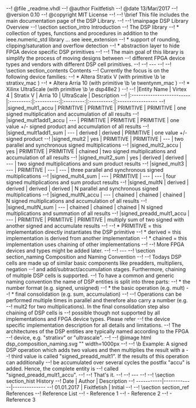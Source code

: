--! @file       _readme.vhdl
--! @author     Fixitfetish
--! @date       13/Mar/2017
--! @version    0.10
--! @copyright  MIT License
--!
--! \brief This file includes the main documentation page of the DSP Library.
--!
--! \mainpage DSP Library Overview
--! \section section_intro Introduction
--! The DSP library
--! * collection of types, functions and procedures in addition to the ieee.numeric_std library ... see ieee_extension
--! * support of rounding, clipping/saturation and overflow detection
--! * abstraction layer to hide FPGA device specific DSP primitives
--!
--! The main goal of this library is simplify the process of moving designs between
--! different FPGA device types and vendors with different DSP cell primitives.
--! 
--! ---
--! 
--! \section section_contents Contents
--! Currently the focus is on the following device families:
--! * Altera Stratix V (with primitive \b \e stratixv_mac )
--! * Altera Arria 10 (with primitive \b \e twentynm_mac )
--! * Xilinx UltraScale (with primitive \b \e dsp48e2 )
--!
--! |Entity Name               | Virtex 4  | Stratix V  | Arria 10  | UltraScale | Description
--! |:-------------------------|:---------:|:----------:|:---------:|:----------:|:-----------------
--! |signed_mult1_accu         | PRIMITIVE | PRIMITIVE  | PRIMITIVE | PRIMITIVE  | one signed multiplication and accumulation of all results
--! |signed_mult1add1_accu     | ---       | PRIMITIVE  | PRIMITIVE | PRIMITIVE  | one value +/- signed product and accumulation of all results
--! |signed_mult1add1_sum      | ---       | derived    | derived   | PRIMITIVE  | one value +/- signed product
--! |signed_mult2              | yes       | PRIMITIVE  | PRIMITIVE | ---        | two parallel and synchronous signed multiplications
--! |signed_mult2_accu         | yes       | PRIMITIVE  | PRIMITIVE | chained    | two signed multiplications and accumulation of all results
--! |signed_mult2_sum          | yes       | derived    | derived   | ---        | two signed multiplications and sum product results
--! |signed_mult3              | ---       | PRIMITIVE  | ---       | ---        | three parallel and synchronous signed multiplications
--! |signed_mult4_sum          | ---       | PRIMITIVE  | ---       | ---        | four signed multiplications and sum product results
--! |signed_multN              | derived   | derived    | derived   | derived    | N parallel and synchronous signed multiplications
--! |signed_multN_accu         | ---       | chained    | chained   | chained    | N signed multiplications and accumulation of all results
--! |signed_multN_sum          | ---       | chained    | chained   | chained    | N signed multiplications and summation of all results
--! |signed_preadd_mult1_accu  | ---       | PRIMITIVE  | PRIMITIVE | PRIMITIVE  | multiply sum of two signed with another signed and accumulate results
--!
--! * PRIMITIVE = this implementation directly instantiates the DSP primitive
--! * derived = this implementation is derived from another implementation
--! * chained = this implementation uses chaining of other implementations
--! 
--! More FPGA devices and types might be added later.
--! 
--! ---
--! \section section_naming Composition and Naming Convention
--!
--! Todays DSP cells are made up of similar basic components like preadders, multipliers, negation
--! and add/subtract/accumulation stages. Furthermore, chaining of multiple DSP cells is supported.
--! To have a common and generic naming convention the name of DSP entities is split into three parts:
--! * the number format (e.g. signed, unsigned)
--! * the basic operation (e.g. mult) 
--! * final consolidation (e.g. sum, accumulation)
--!
--! Operations can be performed multiple times in parallel and therefore also carry a number (e.g.
--! mult2 for two multiplications). In the final consolidation step also chaining of DSP cells is
--! possible though not supported by all implementations and FPGA device types. Please refer
--! the device specific implementation description for all details and limitations.
--! The architectures of the DSP entities are typically named according to the FPGA
--! device, e.g. "stratixv" or "ultrascale".
--!
--! @image html dsp_composition_naming.svg "" width=1000px
--!
--! \b Example: A signed DSP operation which adds two values and then multiplies the result with a
--! third value is called "signed_preadd_mult1". If the results of this operation can additionally
--! be accumulated over several cycles the postfix "accu" is added. Hence, the complete entity is
--! called "signed_preadd_mult1_accu".
--! 
--! That's it.
--!
--! ---
--! 
--! \section section_hist History
--! Date       | Author      | Description
--! -----------|-------------|--------------
--! 01.01.2017 | Fixitfetish | Initial
--!
--! \section section_ref References
--! Reference List
--! - Reference 1
--! - Reference 2
--! - Reference 3
